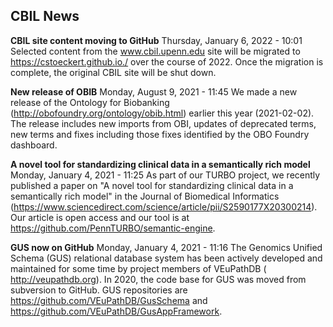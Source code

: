 ## CBIL News

**CBIL site content moving to GitHub**
Thursday, January 6, 2022 - 10:01
Selected content from the www.cbil.upenn.edu site will be migrated to https://cstoeckert.github.io./ over the course of 2022. Once the migration is complete, the original CBIL site will be shut down.

**New release of OBIB**
Monday, August 9, 2021 - 11:45
We made a new release of the Ontology for Biobanking (http://obofoundry.org/ontology/obib.html) earlier this year (2021-02-02). The release includes new imports from OBI, updates of deprecated terms, new terms and fixes including those fixes identified by the OBO Foundry dashboard.

**A novel tool for standardizing clinical data in a semantically rich model**
Monday, January 4, 2021 - 11:25
As part of our TURBO project, we recently published a paper on "A novel tool for standardizing clinical data in a semantically rich model" in the Journal of Biomedical Informatics (https://www.sciencedirect.com/science/article/pii/S2590177X20300214). Our article is open access and our tool is at https://github.com/PennTURBO/semantic-engine.

**GUS now on GitHub**
Monday, January 4, 2021 - 11:16
The Genomics Unified Schema (GUS) relational database system has been actively developed and maintained for some time by project members of VEuPathDB ( http://veupathdb.org). In 2020, the code base for GUS was moved from subversion to GitHub. GUS repositories are https://github.com/VEuPathDB/GusSchema and https://github.com/VEuPathDB/GusAppFramework.
